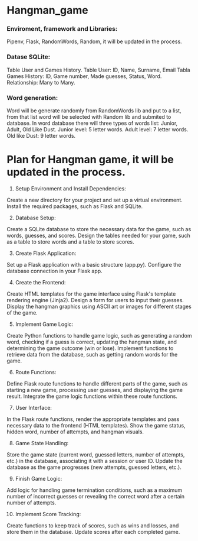 # Hangman_game

### Enviroment, framework and Libraries:

Pipenv, Flask, RandomWords, Random, it will be updated in the process.

### Datase SQLite:

Table User and Games History.
Table User: ID, Name, Surname, Email
Tabla Games History: ID, Game number, Made guesses, Status, Word.
Relationship: Many to Many.

### Word generation:

Word will be generate randomly from RandomWords lib and put to a list, from that list word will be selected with Random lib and submited to database.
In word database there will three types of words list: Junior, Adult, Old Like Dust.
Junior level: 5 letter words.
Adult level: 7 letter words.
Old like Dust: 9 letter words.

# Plan for Hangman game, it will be updated in the process.

1. Setup Environment and Install Dependencies:

Create a new directory for your project and set up a virtual environment.
Install the required packages, such as Flask and SQLite.

2. Database Setup:

Create a SQLite database to store the necessary data for the game, such as words, guesses, and scores.
Design the tables needed for your game, such as a table to store words and a table to store scores.

3. Create Flask Application:

Set up a Flask application with a basic structure (app.py).
Configure the database connection in your Flask app.

4. Create the Frontend:

Create HTML templates for the game interface using Flask's template rendering engine (Jinja2).
Design a form for users to input their guesses.
Display the hangman graphics using ASCII art or images for different stages of the game.

5. Implement Game Logic:

Create Python functions to handle game logic, such as generating a random word, checking if a guess is correct, updating the hangman state, and determining the game outcome (win or lose).
Implement functions to retrieve data from the database, such as getting random words for the game.

6. Route Functions:

Define Flask route functions to handle different parts of the game, such as starting a new game, processing user guesses, and displaying the game result.
Integrate the game logic functions within these route functions.

7. User Interface:

In the Flask route functions, render the appropriate templates and pass necessary data to the frontend (HTML templates).
Show the game status, hidden word, number of attempts, and hangman visuals.

8. Game State Handling:

Store the game state (current word, guessed letters, number of attempts, etc.) in the database, associating it with a session or user ID.
Update the database as the game progresses (new attempts, guessed letters, etc.).

9. Finish Game Logic:

Add logic for handling game termination conditions, such as a maximum number of incorrect guesses or revealing the correct word after a certain number of attempts.

10. Implement Score Tracking:

Create functions to keep track of scores, such as wins and losses, and store them in the database.
Update scores after each completed game.